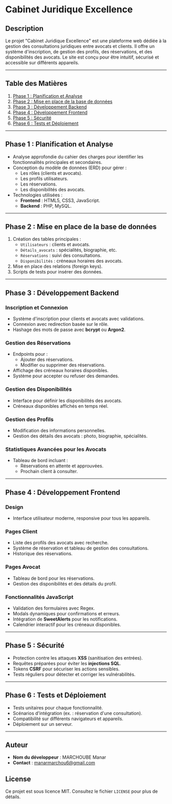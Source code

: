 # Cabinet Juridique Excellence

## Description
Le projet "Cabinet Juridique Excellence" est une plateforme web dédiée à la gestion des consultations juridiques entre avocats et clients. Il offre un système d'inscription, de gestion des profils, des réservations, et des disponibilités des avocats. Le site est conçu pour être intuitif, sécurisé et accessible sur différents appareils.

---

## Table des Matières
1. [Phase 1 : Planification et Analyse](#phase-1--planification-et-analyse)
2. [Phase 2 : Mise en place de la base de données](#phase-2--mise-en-place-de-la-base-de-données)
3. [Phase 3 : Développement Backend](#phase-3--développement-backend)
4. [Phase 4 : Développement Frontend](#phase-4--développement-frontend)
5. [Phase 5 : Sécurité](#phase-5--sécurité)
6. [Phase 6 : Tests et Déploiement](#phase-6--tests-et-déploiement)

---

## Phase 1 : Planification et Analyse
- Analyse approfondie du cahier des charges pour identifier les fonctionnalités principales et secondaires.
- Conception du modèle de données (ERD) pour gérer :
  - Les rôles (clients et avocats).
  - Les profils utilisateurs.
  - Les réservations.
  - Les disponibilités des avocats.
- Technologies utilisées : 
  - **Frontend** : HTML5, CSS3, JavaScript.
  - **Backend** : PHP, MySQL.

---

## Phase 2 : Mise en place de la base de données
1. Création des tables principales :
   - `Utilisateurs` : clients et avocats.
   - `Détails_avocats` : spécialités, biographie, etc.
   - `Réservations` : suivi des consultations.
   - `Disponibilités` : créneaux horaires des avocats.
2. Mise en place des relations (foreign keys).
3. Scripts de tests pour insérer des données.

---

## Phase 3 : Développement Backend
### Inscription et Connexion
- Système d'inscription pour clients et avocats avec validations.
- Connexion avec redirection basée sur le rôle.
- Hashage des mots de passe avec **bcrypt** ou **Argon2**.

### Gestion des Réservations
- Endpoints pour :
  - Ajouter des réservations.
  - Modifier ou supprimer des réservations.
- Affichage des créneaux horaires disponibles.
- Système pour accepter ou refuser des demandes.

### Gestion des Disponibilités
- Interface pour définir les disponibilités des avocats.
- Créneaux disponibles affichés en temps réel.

### Gestion des Profils
- Modification des informations personnelles.
- Gestion des détails des avocats : photo, biographie, spécialités.

### Statistiques Avancées pour les Avocats
- Tableau de bord incluant :
  - Réservations en attente et approuvées.
  - Prochain client à consulter.

---

## Phase 4 : Développement Frontend
### Design
- Interface utilisateur moderne, responsive pour tous les appareils.

### Pages Client
- Liste des profils des avocats avec recherche.
- Système de réservation et tableau de gestion des consultations.
- Historique des réservations.

### Pages Avocat
- Tableau de bord pour les réservations.
- Gestion des disponibilités et des détails du profil.

### Fonctionnalités JavaScript
- Validation des formulaires avec Regex.
- Modals dynamiques pour confirmations et erreurs.
- Intégration de **SweetAlerts** pour les notifications.
- Calendrier interactif pour les créneaux disponibles.

---

## Phase 5 : Sécurité
- Protection contre les attaques **XSS** (sanitisation des entrées).
- Requêtes préparées pour éviter les **injections SQL**.
- Tokens **CSRF** pour sécuriser les actions sensibles.
- Tests réguliers pour détecter et corriger les vulnérabilités.

---

## Phase 6 : Tests et Déploiement
- Tests unitaires pour chaque fonctionnalité.
- Scénarios d'intégration (ex. : réservation d'une consultation).
- Compatibilité sur différents navigateurs et appareils.
- Déploiement sur un serveur.

---

## Auteur
- **Nom du développeur** : MARCHOUBE Manar 
- **Contact** : manarmarchou6@gmail.com

## License
Ce projet est sous licence MIT. Consultez le fichier `LICENSE` pour plus de détails.
